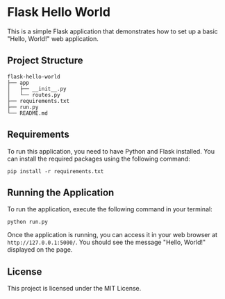 # Flask Hello World

This is a simple Flask application that demonstrates how to set up a basic "Hello, World!" web application.

## Project Structure

```
flask-hello-world
├── app
│   ├── __init__.py
│   └── routes.py
├── requirements.txt
├── run.py
└── README.md
```

## Requirements

To run this application, you need to have Python and Flask installed. You can install the required packages using the following command:

```
pip install -r requirements.txt
```

## Running the Application

To run the application, execute the following command in your terminal:

```
python run.py
```

Once the application is running, you can access it in your web browser at `http://127.0.0.1:5000/`. You should see the message "Hello, World!" displayed on the page.

## License

This project is licensed under the MIT License.